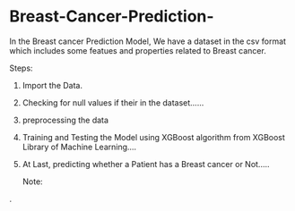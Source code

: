 # Breast-Cancer-Prediction-

In the Breast cancer Prediction Model, We have a dataset in the csv format which includes some featues and properties related to Breast cancer. 

Steps:

1. Import the Data.
2. Checking for null values if their in the dataset......
3. preprocessing the data 
4. Training and Testing the Model using XGBoost algorithm from XGBoost Library of Machine Learning....
5. At Last, predicting whether a Patient has a Breast cancer or Not.....
   
   Note: 

.
